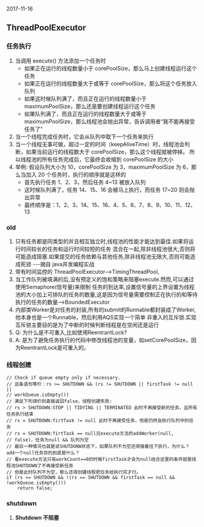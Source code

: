 2017-11-16

## ThreadPoolExecutor

### 任务执行
1. 当调用 execute() 方法添加一个任务时
    - 如果正在运行的线程数量小于 corePoolSize，那么马上创建线程运行这个任务
    - 如果正在运行的线程数量大于或等于 corePoolSize，那么将这个任务放入队列
    - 如果这时候队列满了，而且正在运行的线程数量小于 maximumPoolSize，那么还是要创建线程运行这个任务
    - 如果队列满了，而且正在运行的线程数量大于或等于 maximumPoolSize，那么线程池会抛出异常，告诉调用者“我不能再接受任务了”
2. 当一个线程完成任务时，它会从队列中取下一个任务来执行
3. 当一个线程无事可做，超过一定的时间（keepAliveTime）时，线程池会判断，如果当前运行的线程数大于 corePoolSize，那么这个线程就被停掉。
所以线程池的所有任务完成后，它最终会收缩到 corePoolSize 的大小    
4. 举例: 假设队列大小为 10，corePoolSize 为 3，maximumPoolSize 为 6，那么当加入 20 个任务时，执行的顺序就是这样的
    - 首先执行任务 1、2、3，然后任务 4~13 被放入队列
    - 这时候队列满了，任务 14、15、16 会被马上执行，而任务 17~20 则会抛出异常
    - 最终顺序是：1、2、3、14、15、16、4、5、6、7、8、9、10、11、12、13
    

### old
1. 只有任务都是同类型的并且相互独立时,线程池的性能才能达到最佳.如果将运行时间较长的任务和运行时间较短的任务
	混合在一起,除非线程池很大,否则将可能造成阻塞.如果提交的任务依赖与其他任务,除非线程池无限大,否则可能造成死锁
	---摘自 java并发编程实战
2. 带有时间监控的 ThreadPoolExecutor-->TimingThreadPool,
3. 当工作队列被填满的后,没有预定义的饱和策略来阻塞execute.然而,可以通过使用Semaphore(信号量)来限制
   任务的到达率,设置信号量的上界设置为线程池的大小加上可排队的任务的数量,这是因为信号量需要控制正在执行的和等待
   执行的任务的数量-->BoundedExecutor
4. 内部类Worker是对任务的封装,所有的submit的Runnable都封装成了Worker,他本身也是一个Runnable，然后利用AQS实现一个简单
非重入的互斥锁.实现互斥锁主要目的是为了中断的时候判断线程是在空闲还是运行
5. Q: 为什么是不可重入,比如使用ReentrantLock?
6. A: 是为了避免任务执行的代码中修改线程池的变量，如setCorePoolSize，因为ReentrantLock是可重入的。

### 线程创建
```$xslt
// Check if queue empty only if necessary.
// 这条语句等价：rs >= SHUTDOWN && (rs != SHUTDOWN || firstTask != null ||
// workQueue.isEmpty())
// 满足下列调价则直接返回false，线程创建失败:
// rs > SHUTDOWN:STOP || TIDYING || TERMINATED 此时不再接受新的任务，且所有任务执行结束
// rs = SHUTDOWN:firtTask != null 此时不再接受任务，但是仍然会执行队列中的任务
// rs = SHUTDOWN:firtTask == null见execute方法的addWorker(null,
// false)，任务为null && 队列为空
// 最后一种情况也就是说SHUTDONW状态下，如果队列不为空还得接着往下执行，为什么？add一个null任务目的到底是什么？
// 看execute方法只有workCount==0的时候firstTask才会为null结合这里的条件就是线程池SHUTDOWN了不再接受新任务
// 但是此时队列不为空，那么还得创建线程把任务给执行完才行。
if (rs >= SHUTDOWN && !(rs == SHUTDOWN && firstTask == null && !workQueue.isEmpty()))
    return false;
```

### shutdown
1. **Shutdown 不阻塞**